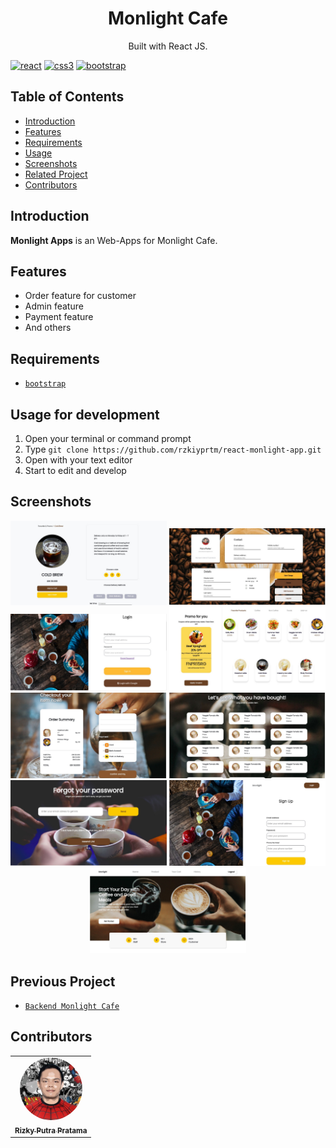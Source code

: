 <h1 align="center">Monlight Cafe</h1>
<p align="center">
  Built with React JS.
</p>

[![react](	https://img.shields.io/badge/-ReactJs-61DAFB?logo=react)]()
[![css3](https://img.shields.io/badge/CSS3-1572B6?style=for-the-badge&logo=css3&logoColor=white)]()
[![bootstrap](https://img.shields.io/badge/Bootstrap-563D7C?style=for-the-badge&logo=bootstrap&logoColor=white)]()

## Table of Contents

- [Introduction](#introduction)
- [Features](#features)
- [Requirements](#requirements)
- [Usage](#usage-for-development)
- [Screenshots](#screenshots)
- [Related Project](#related-project-backend)
- [Contributors](#contributors)

## Introduction
<b>Monlight Apps</b> is an Web-Apps for Monlight Cafe. 
## Features
* Order feature for customer
* Admin feature
* Payment feature
* And others

## Requirements
* [`bootstrap`](https://getbootstrap.com/)

## Usage for development
1. Open your terminal or command prompt
2. Type `git clone https://github.com/rzkiyprtm/react-monlight-app.git`
3. Open with your text editor
4. Start to edit and develop

## Screenshots
<div align="center">
    <img width="250" src="./src/assets/images/screenshoot/ss-1.jpeg">   
    <img width="250" src="./src/assets/images/screenshoot/ss-2.jpeg"> 
    <img width="250" src="./src/assets/images/screenshoot/ss-3.jpeg"> 
    <img width="250" src="./src/assets/images/screenshoot/ss-4.jpeg"> 
    <img width="250" src="./src/assets/images/screenshoot/ss-5.jpeg"> 
    <img width="250" src="./src/assets/images/screenshoot/ss-6.jpeg"> 
    <img width="250" src="./src/assets/images/screenshoot/ss-7.jpeg"> 
    <img width="250" src="./src/assets/images/screenshoot/ss-8.jpeg"> 
    <img width="250" src="./src/assets/images/screenshoot/ss-9.jpeg"> 
</div>



## Previous Project
* [`Backend Monlight Cafe`](https://github.com/rzkiyprtm/monlight.git)

## Contributors
<center>
  <table>
    <tr>
      <td align="center">
        <a href="https://github.com/rzkiyprtm">
          <img width="100" style="border-radius:50%;"; src="./src/assets/images/parker.jpeg" alt="Falih Naufal"><br/>
          <sub><b>Rizky Putra Pratama</b></sub>
        </a>
      </td>
    </tr>
  </table>
</center>